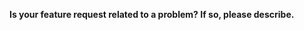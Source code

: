 **Is your feature request related to a problem? If so, please describe.**

<!--
A clear and concise description of what the problem is. Ex. I'm always frustrated when [...]
-->
